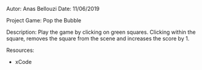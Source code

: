 Autor: Anas Bellouzi
Date: 11/06/2019

Project Game: Pop the Bubble

Description: Play the game by clicking on green squares.
             Clicking within the square, removes the square
             from the scene and increases the score by 1.

Resources:
  - xCode
